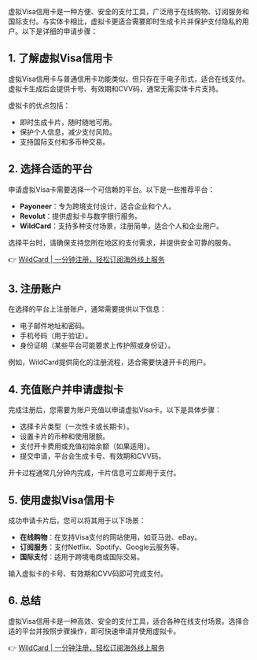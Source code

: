 虚拟Visa信用卡是一种方便、安全的支付工具，广泛用于在线购物、订阅服务和国际支付。与实体卡相比，虚拟卡更适合需要即时生成卡片并保护支付隐私的用户。以下是详细的申请步骤：

## 1. 了解虚拟Visa信用卡

虚拟Visa信用卡与普通信用卡功能类似，但只存在于电子形式，适合在线支付。虚拟卡生成后会提供卡号、有效期和CVV码，通常无需实体卡片支持。

虚拟卡的优点包括：

- 即时生成卡片，随时随地可用。
- 保护个人信息，减少支付风险。
- 支持国际支付和多币种交易。

## 2. 选择合适的平台

申请虚拟Visa卡需要选择一个可信赖的平台。以下是一些推荐平台：

- **Payoneer**：专为跨境支付设计，适合企业和个人。
- **Revolut**：提供虚拟卡与数字银行服务。
- **WildCard**：支持多种支付场景，注册简单，适合个人和企业用户。

选择平台时，请确保支持您所在地区的支付需求，并提供安全可靠的服务。

👉 [WildCard | 一分钟注册，轻松订阅海外线上服务](https://bit.ly/bewildcard)

## 3. 注册账户

在选择的平台上注册账户，通常需要提供以下信息：

- 电子邮件地址和密码。
- 手机号码（用于验证）。
- 身份证明（某些平台可能要求上传护照或身份证）。

例如，WildCard提供简化的注册流程，适合需要快速开卡的用户。

## 4. 充值账户并申请虚拟卡

完成注册后，您需要为账户充值以申请虚拟Visa卡。以下是具体步骤：

- 选择卡片类型（一次性卡或长期卡）。
- 设置卡片的币种和使用限额。
- 支付开卡费用或充值初始余额（如果适用）。
- 提交申请，平台会生成卡号、有效期和CVV码。

开卡过程通常几分钟内完成，卡片信息可立即用于支付。

## 5. 使用虚拟Visa信用卡

成功申请卡片后，您可以将其用于以下场景：

- **在线购物**：在支持Visa支付的网站使用，如亚马逊、eBay。
- **订阅服务**：支付Netflix、Spotify、Google云服务等。
- **国际支付**：适用于跨境电商或国际交易。

输入虚拟卡的卡号、有效期和CVV码即可完成支付。

## 6. 总结

虚拟Visa信用卡是一种高效、安全的支付工具，适合各种在线支付场景。选择合适的平台并按照步骤操作，即可快速申请并使用虚拟卡。

👉 [WildCard | 一分钟注册，轻松订阅海外线上服务](https://bit.ly/bewildcard)